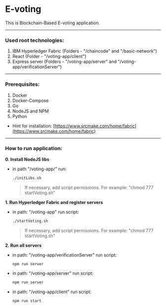 # E-voting

This is Blockchain-Based E-voting application.

---

### Used root technologies:

1. IBM Hyperledger Fabric (Folders - "/chaincode" and "/basic-network")
2. React (Folder - "/voting-app/client")
3. Express server (Folders - "/voting-app/server" and "/voting-app/verificationServer")

---

### Prerequisites:

1. Docker
2. Docker-Compose
3. Go
4. NodeJS and NPM
5. Python

- Hint for installation: [https://www.srcmake.com/home/fabric](https://www.srcmake.com/home/fabric)

---

### How to run application:

**0. Install NodeJS libs**

- in path "/voting-app/" run:
  ```bash
  ./initLibs.sh
  ```
  > If necessary, add script permissions. For example: "chmod 777 startVoting.sh"

**1. Run Hyperledger Fabric and register servers**

- in path: "/voting-app" run script:
  ```bash
  ./startVoting.sh
  ```
  > If necessary, add script permissions. For example: "chmod 777 startVoting.sh"

**2. Run all servers**

- in path: "/voting-app/verificationServer" run script:
  ```bash
  npm run server
  ```
- in path: "/voting-app/server" run script:
  ```bash
  npm run server
  ```
- in path: "/voting-app/client" run script:
  ```bash
  npm run start
  ```
